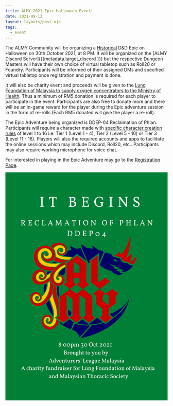 ```yaml
---
title: ALMY 2021 Epic Halloween Event!
date: 2021-09-13
layout: layouts/post.njk
tags:
  - event
---
```


The ALMY Community will be organizing a [Historical](https://media.wizards.com/2021/dnd/downloads/HistoricCampaign_PGv1_0.pdf) D&D Epic on Halloween on 30th October 2021, at 8 PM. It will be organized on the [ALMY Discord Server]({{metadata.target_discord }}) but the respective Dungeon Masters will have their own choice of virtual tabletop such as Roll20 or Foundry. Participants will be informed of their assigned DMs and specified virtual tabletop once registration and payment is done.

It will also be charity event and proceeds will be given to the [Lung Foundation of Malaysia to supply oxygen concentrators to the Ministry of Health](http://www.lfm.org.my/files/pdf/Donation%20Drive%20to%20Supply%20Oxygen.pdf). Thus a minimum of RM5 donation is required for each player to participate in the event. Participants are also free to donate more and there will be an in-game reward for the player during the Epic adventure session in the form of re-rolls (Each RM5 donated will give the player a re-roll).

The Epic Adventure being organized is DDEP-04 Reclaimation of Phlan. Participants will require a character made with [specific character creation rules](https://media.wizards.com/2021/dnd/downloads/HistoricCampaign_PGv1_0.pdf) of level 1 to 16 i.e. Tier 1 (Level 1 - 4), Tier 2 (Level 5 - 10) or Tier 3 (Level 11 - 16). Players will also the required accounts and apps to facilitate the online sessions which may include Discord, Roll20, etc.. Participants may also require working microphone for voice chat.

For interested in playing in the Epic Adventure may go to the [Registration Page](https://almy2020.github.io/posts/1st%20event/).

<div class="text-center">
  <img src="/img/GREEN_ALMY_EPIC_2021.png" class="img-fluid" alt="ALMY 2021 Epic Poster">
</div>
